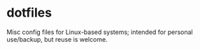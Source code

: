 # dotfiles
Misc config files for Linux-based systems; intended for personal use/backup, but reuse is welcome.
